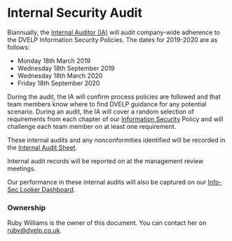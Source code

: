 # Internal Security Audit

Biannually, the [Internal Auditor (IA)](../README.md#contacts) will audit
company-wide adherence to the DVELP Information Security Policies. The dates for
2019-2020 are as follows:

* Monday 18th March 2019
* Wednesday 18th September 2019
* Wednesday 18th March 2020
* Friday 18th September 2020

During the audit, the IA will confirm process policies are followed and that
team members know where to find DVELP guidance for any potential scenario.
During an audit, the IA will cover a random selection of requirements from each
chapter of our [Information Security](../information-security/README.md) Policy 
and will challenge each team member on at least one requirement.

These internal audits and any nonconformities identified will be recorded in the
[Internal Audit
Sheet](https://docs.google.com/spreadsheets/d/1wGXHbE6v7jsyy1Qbd7m7i04oCfzN-_57SXP0yhu_UUc/edit#gid=0).

Internal audit records will be reported on at the management review meetings.

Our performance in these internal audits will also be captured on our 
[Info-Sec Looker Dashboard](https://dvelp.eu.looker.com/dashboards/39).

### Ownership

Ruby Williams is the owner of this document. You can contact her on
<ruby@dvelp.co.uk>.
